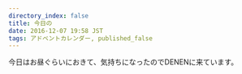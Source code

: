 ```yaml
---
directory_index: false
title: 今日の
date: 2016-12-07 19:58 JST
tags: アドベントカレンダー, published_false
---
```


今日はお昼ぐらいにおきて、気持ちになったのでDENENに来ています。


